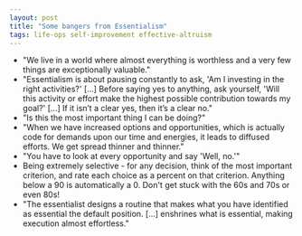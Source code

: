 ```yaml
---
layout: post
title: "Some bangers from Essentialism"
tags: life-ops self-improvement effective-altruism
---
```

- "We live in a world where almost everything is worthless and a very few things are exceptionally valuable."
- "Essentialism is about pausing constantly to ask, 'Am I investing in the right activities?' [...] Before saying yes to anything, ask yourself, 'Will this activity or effort make the highest possible contribution towards my goal?' [...] If it isn’t a clear yes, then it’s a clear no."
- "Is this the most important thing I can be doing?"
- "When we have increased options and opportunities, which is actually code for demands upon our time and energies, it leads to diffused efforts. We get spread thinner and thinner."
- "You have to look at every opportunity and say 'Well, no.'"
- Being extremely selective - for any decision, think of the most important criterion, and rate each choice as a percent on that criterion. Anything below a 90 is automatically a 0. Don't get stuck with the 60s and 70s or even 80s!
- "The essentialist designs a routine that makes what you have identified as essential the default position. [...] enshrines what is essential, making execution almost effortless."
